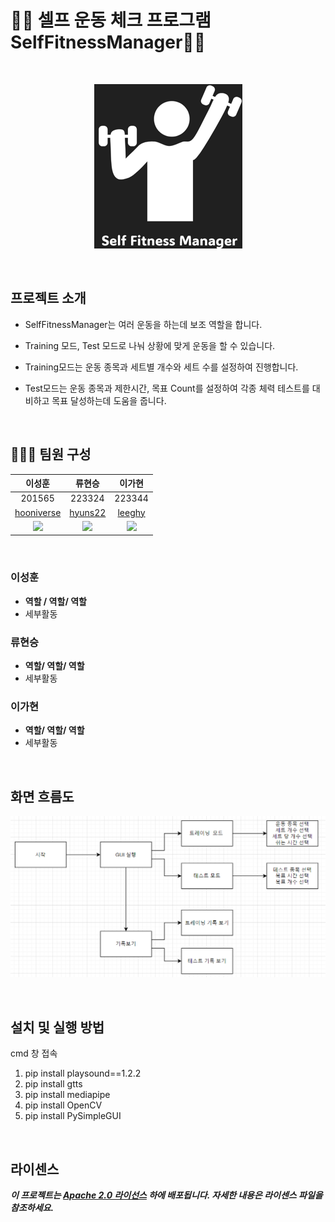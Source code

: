 # 🏋🏻 셀프 운동 체크 프로그램 SelfFitnessManager💪🏼
 
<br>
<p align="center">
	
 <img src = "./logo1.png">
</p>

<br>

## 프로젝트 소개
- SelfFitnessManager는 여러 운동을 하는데 보조 역할을 합니다.

- Training 모드, Test 모드로 나눠 상황에 맞게 운동을 할 수 있습니다.
 
- Training모드는 운동 종목과 세트별 개수와 세트 수를 설정하여 진행합니다.

- Test모드는 운동 종목과 제한시간, 목표 Count를 설정하여 각종 체력 테스트를 대비하고 목표 달성하는데 도움을 줍니다. 


<br>

## 👨‍👩‍👦 팀원 구성

|이성훈|류현승|이가현|
|:---:|:---:|:---:|
|201565|223324|223344|
|[hooniverse](https://github.com/hooniverse)|[hyuns22](https://github.com/hyuns22)|[leeghy](https://github.com/leeghy)|
|![](https://avatars.githubusercontent.com/u/121534585?v=4)|![](https://avatars.githubusercontent.com/u/115512607?v=4)|![](https://avatars.githubusercontent.com/u/115767150?v=4)|

<br>

### 이성훈
- **역할 / 역할/ 역할**
- 세부활동
### 류현승
- **역할/ 역할/ 역할**
- 세부활동
### 이가현
- **역할/ 역할/ 역할**
- 세부활동


<br>

## 화면 흐름도

<p align="center">
	
 <img src = "./flow_chart.png">
</p>	
<br>

## 설치 및 실행 방법
cmd 창 접속
1. pip install playsound==1.2.2
2. pip install gtts
3. pip install mediapipe
4. pip install OpenCV
5. pip install PySimpleGUI


<br>

## 라이센스


***이 프로젝트는 [Apache 2.0 라이선스](https://www.apache.org/licenses/LICENSE-2.0) 하에 배포됩니다. 자세한 내용은 라이센스 파일을 참조하세요.***
